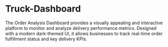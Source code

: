 # Truck-Dashboard
The Order Analysis Dashboard provides a visually appealing and interactive platform to monitor and analyze delivery performance metrics. Designed with a modern dark-themed UI, it allows businesses to track real-time order fulfillment status and key delivery KPIs.
